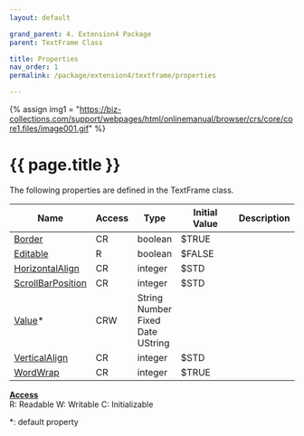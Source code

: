 ```yaml
---
layout: default

grand_parent: 4. Extension4 Package
parent: TextFrame Class

title: Properties
nav_order: 1
permalink: /package/extension4/textframe/properties

---
```

{% assign img1 = "https://biz-collections.com/support/webpages/html/onlinemanual/browser/crs/core/core1.files/image001.gif" %}


# {{ page.title }}

The following properties are defined in the TextFrame class.

|Name       | Access | Type   | Initial Value | Description   |
|----------	|--------|--------|---------------|---------|
|[Border](/package/extension4/textframe/properties/border) | CR | boolean | $TRUE | |
|[Editable](/package/extension4/textframe/properties/editable) | R | boolean | $FALSE | |
|[HorizontalAlign](/package/extension4/textframe/properties/horizontalalign) | CR | integer | $STD | |
|[ScrollBarPosition](/package/extension4/textframe/properties/scrollbarposition) | CR | integer | $STD | |
|[Value](/package/extension4/textframe/properties/value)* | CRW | String<br>Number<br>Fixed<br>Date<br>UString |  | |
|[VerticalAlign](/package/extension4/textframe/properties/verticalalign) | CR | integer | $STD | |
|[WordWrap](/package/extension4/textframe/properties/wordwrap) | CR | integer | $TRUE | |

<u><b>Access</b></u><br>
R: Readable
W: Writable
C: Initializable

*: default property